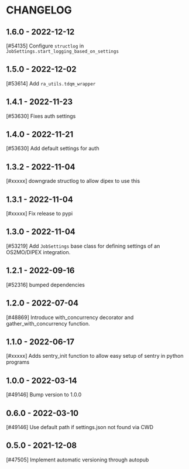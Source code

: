 CHANGELOG
=========

1.6.0 - 2022-12-12
------------------

[#54135] Configure `structlog` in `JobSettings.start_logging_based_on_settings`

1.5.0 - 2022-12-02
------------------

[#53614] Add `ra_utils.tdqm_wrapper`

1.4.1 - 2022-11-23
------------------

[#53630] Fixes auth settings

1.4.0 - 2022-11-21
------------------

[#53630] Add default settings for auth

1.3.2 - 2022-11-04
------------------

[#xxxxx] downgrade structlog to allow dipex to use this

1.3.1 - 2022-11-04
------------------

[#xxxxx] Fix release to pypi

1.3.0 - 2022-11-04
------------------

[#53219] Add `JobSettings` base class for defining settings of an OS2MO/DIPEX integration.

1.2.1 - 2022-09-16
------------------

[#52316] bumped dependencies

1.2.0 - 2022-07-04
------------------

[#48869] Introduce with_concurrency decorator and gather_with_concurrency function.

1.1.0 - 2022-06-17
------------------

[#xxxxx] Adds sentry_init function to allow easy setup of sentry in python programs

1.0.0 - 2022-03-14
------------------

[#49146] Bump version to 1.0.0

0.6.0 - 2022-03-10
------------------

[#49146] Use default path if settings.json not found via CWD

0.5.0 - 2021-12-08
------------------

[#47505] Implement automatic versioning through autopub

